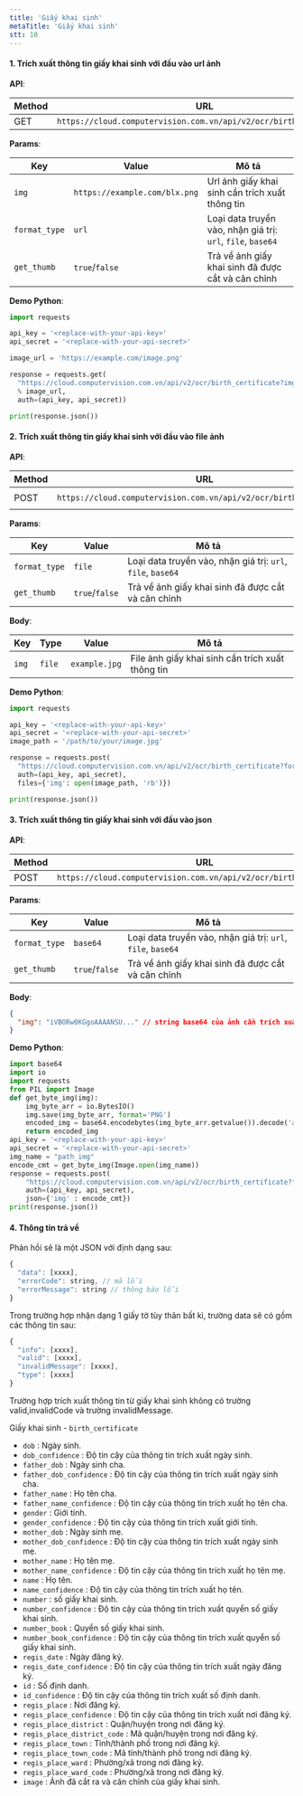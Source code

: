 ```yaml
---
title: 'Giấy khai sinh'
metaTitle: 'Giấy khai sinh'
stt: 10
---
```


#### 1. Trích xuất thông tin giấy khai sinh với đầu vào url ảnh

**API**:

| Method | URL                                                                |
| ------ | ------------------------------------------------------------------ |
| GET    | `https://cloud.computervision.com.vn/api/v2/ocr/birth_certificate` |

**Params**:

| Key           | Value                         | Mô tả                                                       |
| ------------- | ----------------------------- | ----------------------------------------------------------- |
| `img`         | `https://example.com/blx.png` | Url ảnh giấy khai sinh cần trích xuất thông tin             |
| `format_type` | `url`                         | Loại data truyền vào, nhận giá trị: `url`, `file`, `base64` |
| `get_thumb`   | `true`/`false`                | Trả về ảnh giấy khai sinh đã được cắt và căn chỉnh          |

**Demo Python**:

```python
import requests

api_key = '<replace-with-your-api-key>'
api_secret = '<replace-with-your-api-secret>'

image_url = 'https://example.com/image.png'

response = requests.get(
  "https://cloud.computervision.com.vn/api/v2/ocr/birth_certificate?img=%s&format_type=url&get_thumb=false"
  % image_url,
  auth=(api_key, api_secret))

print(response.json())

```

#### 2. Trích xuất thông tin giấy khai sinh với đầu vào file ảnh

**API**:

| Method | URL                                                                | content-type          |
| ------ | ------------------------------------------------------------------ | --------------------- |
| POST   | `https://cloud.computervision.com.vn/api/v2/ocr/birth_certificate` | `multipart/form-data` |

**Params**:

| Key           | Value          | Mô tả                                                       |
| ------------- | -------------- | ----------------------------------------------------------- |
| `format_type` | `file`         | Loại data truyền vào, nhận giá trị: `url`, `file`, `base64` |
| `get_thumb`   | `true`/`false` | Trả về ảnh giấy khai sinh đã được cắt và căn chỉnh          |

**Body**:

| Key   | Type   | Value         | Mô tả                                            |
| ----- | ------ | ------------- | ------------------------------------------------ |
| `img` | `file` | `example.jpg` | File ảnh giấy khai sinh cần trích xuất thông tin |

**Demo Python**:

```python
import requests

api_key = '<replace-with-your-api-key>'
api_secret = '<replace-with-your-api-secret>'
image_path = '/path/to/your/image.jpg'

response = requests.post(
  "https://cloud.computervision.com.vn/api/v2/ocr/birth_certificate?format_type=file&get_thumb=false",
  auth=(api_key, api_secret),
  files={'img': open(image_path, 'rb')})

print(response.json())

```

#### 3. Trích xuất thông tin giấy khai sinh với đầu vào json

**API**:

| Method | URL                                                                | content-type       |
| ------ | ------------------------------------------------------------------ | ------------------ |
| POST   | `https://cloud.computervision.com.vn/api/v2/ocr/birth_certificate` | `application/json` |

**Params**:

| Key           | Value          | Mô tả                                                       |
| ------------- | -------------- | ----------------------------------------------------------- |
| `format_type` | `base64`       | Loại data truyền vào, nhận giá trị: `url`, `file`, `base64` |
| `get_thumb`   | `true`/`false` | Trả về ảnh giấy khai sinh đã được cắt và căn chỉnh          |

**Body**:

```json
{
  "img": "iVBORw0KGgoAAAANSU..." // string base64 của ảnh cần trích xuất
}
```

**Demo Python**:

```python
import base64
import io
import requests
from PIL import Image
def get_byte_img(img):
    img_byte_arr = io.BytesIO()
    img.save(img_byte_arr, format='PNG')
    encoded_img = base64.encodebytes(img_byte_arr.getvalue()).decode('ascii')
    return encoded_img
api_key = '<replace-with-your-api-key>'
api_secret = '<replace-with-your-api-secret>'
img_name = "path_img"
encode_cmt = get_byte_img(Image.open(img_name))
response = requests.post(
    "https://cloud.computervision.com.vn/api/v2/ocr/birth_certificate?format_type=base64&get_thumb=false",
    auth=(api_key, api_secret),
    json={'img' : encode_cmt})
print(response.json())
```

#### 4. Thông tin trả về

Phản hồi sẽ là một JSON với định dạng sau:

```javascript
{
  "data": [xxxx],
  "errorCode": string, // mã lỗi
  "errorMessage": string // thông báo lỗi
}
```

Trong trường hợp nhận dạng 1 giấy tờ tùy thân bất kì, trường data sẽ có gồm các thông tin sau:

```javascript
{
  "info": [xxxx],
  "valid": [xxxx],
  "invalidMessage": [xxxx],
  "type": [xxxx]
}
```

Trường hợp trích xuất thông tin từ giấy khai sinh không có trường valid,invalidCode và trường invalidMessage.

Giấy khai sinh - `birth_certificate`

- `dob` : Ngày sinh.
- `dob_confidence` : Độ tin cậy của thông tin trích xuất ngày sinh.
- `father_dob` : Ngày sinh cha.
- `father_dob_confidence` : Độ tin cậy của thông tin trích xuất ngày sinh cha.
- `father_name` : Họ tên cha.
- `father_name_confidence` : Độ tin cậy của thông tin trích xuất họ tên cha.
- `gender` : Giới tính.
- `gender_confidence` : Độ tin cậy của thông tin trích xuất giới tính.
- `mother_dob` : Ngày sinh mẹ.
- `mother_dob_confidence` : Độ tin cậy của thông tin trích xuất ngày sinh mẹ.
- `mother_name` : Họ tên mẹ.
- `mother_name_confidence` : Độ tin cậy của thông tin trích xuất họ tên mẹ.
- `name` : Họ tên.
- `name_confidence` : Độ tin cậy của thông tin trích xuất họ tên.
- `number` : số giấy khai sinh.
- `number_confidence` : Độ tin cậy của thông tin trích xuất quyển số giấy khai sinh.
- `number_book` : Quyển số giấy khai sinh.
- `number_book_confidence` : Độ tin cậy của thông tin trích xuất quyển số giấy khai sinh.
- `regis_date` : Ngày đăng ký.
- `regis_date_confidence` : Độ tin cậy của thông tin trích xuất ngày đăng ký.
- `id` : Số định danh.
- `id_confidence` : Độ tin cậy của thông tin trích xuất số định danh.
- `regis_place` : Nơi đăng ký.
- `regis_place_confidence` : Độ tin cậy của thông tin trích xuất nơi đăng ký.
- `regis_place_district` : Quận/huyện trong nơi đăng ký.
- `regis_place_district_code` : Mã quận/huyện trong nơi đăng ký.
- `regis_place_town` : Tỉnh/thành phố trong nơi đăng ký.
- `regis_place_town_code` : Mã tỉnh/thành phố trong nơi đăng ký.
- `regis_place_ward` : Phường/xã trong nơi đăng ký.
- `regis_place_ward_code` : Phường/xã trong nơi đăng ký.
- `image` : Ảnh đã cắt ra và căn chỉnh của giấy khai sinh.
